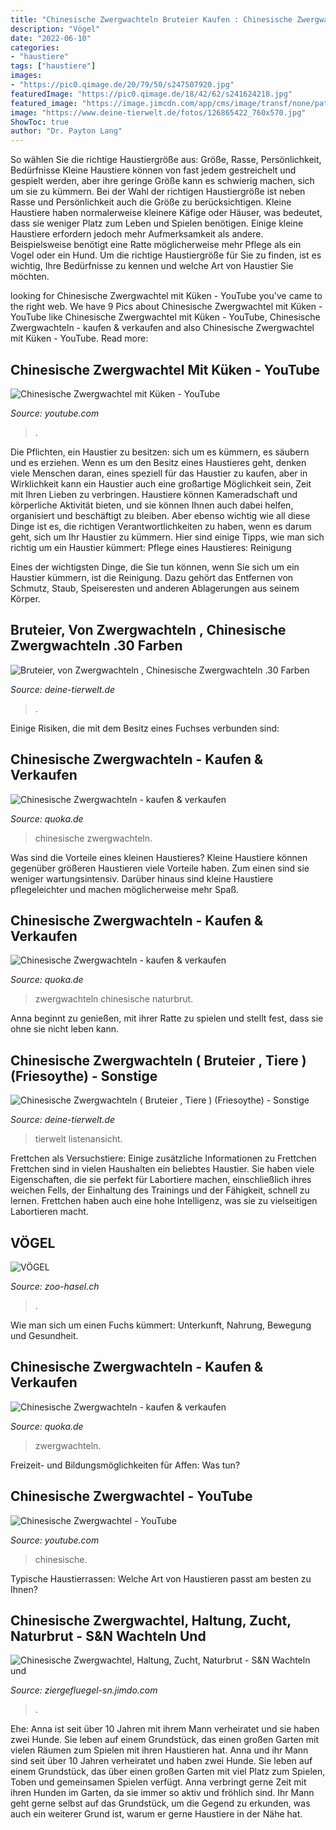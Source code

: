 ```yaml
---
title: "Chinesische Zwergwachteln Bruteier Kaufen : Chinesische Zwergwachteln"
description: "Vögel"
date: "2022-06-10"
categories:
- "haustiere"
tags: ["haustiere"]
images:
- "https://pic0.qimage.de/20/79/50/s247507920.jpg"
featuredImage: "https://pic0.qimage.de/18/42/62/s241624218.jpg"
featured_image: "https://image.jimcdn.com/app/cms/image/transf/none/path/s288646dd2e6dccb5/image/i4055d04a9e303a81/version/1573204059/image.jpg"
image: "https://www.deine-tierwelt.de/fotos/126865422_760x570.jpg"
ShowToc: true
author: "Dr. Payton Lang"
---
```



So wählen Sie die richtige Haustiergröße aus: Größe, Rasse, Persönlichkeit, Bedürfnisse
Kleine Haustiere können von fast jedem gestreichelt und gespielt werden, aber ihre geringe Größe kann es schwierig machen, sich um sie zu kümmern. Bei der Wahl der richtigen Haustiergröße ist neben Rasse und Persönlichkeit auch die Größe zu berücksichtigen. Kleine Haustiere haben normalerweise kleinere Käfige oder Häuser, was bedeutet, dass sie weniger Platz zum Leben und Spielen benötigen. Einige kleine Haustiere erfordern jedoch mehr Aufmerksamkeit als andere. Beispielsweise benötigt eine Ratte möglicherweise mehr Pflege als ein Vogel oder ein Hund. Um die richtige Haustiergröße für Sie zu finden, ist es wichtig, Ihre Bedürfnisse zu kennen und welche Art von Haustier Sie möchten.

	

		
looking for Chinesische Zwergwachtel mit Küken - YouTube you've came to the right web. We have 9 Pics about Chinesische Zwergwachtel mit Küken - YouTube like Chinesische Zwergwachtel mit Küken - YouTube, Chinesische Zwergwachteln - kaufen &amp; verkaufen and also Chinesische Zwergwachtel mit Küken - YouTube. Read more:
		
    
## Chinesische Zwergwachtel Mit Küken - YouTube

<img loading=lazy src="https://i.ytimg.com/vi/E10cZO0S5iw/maxresdefault.jpg" onerror="this.onerror=null;this.src='https://tse4.mm.bing.net/th?id=OIP.usfwVWc8BSsfVSafSEbZiwHaEK&amp;pid=15.1';" alt="Chinesische Zwergwachtel mit Küken - YouTube">

_Source: youtube.com_

>. 

	

Die Pflichten, ein Haustier zu besitzen: sich um es kümmern, es säubern und es erziehen.
Wenn es um den Besitz eines Haustieres geht, denken viele Menschen daran, eines speziell für das Haustier zu kaufen, aber in Wirklichkeit kann ein Haustier auch eine großartige Möglichkeit sein, Zeit mit Ihren Lieben zu verbringen. Haustiere können Kameradschaft und körperliche Aktivität bieten, und sie können Ihnen auch dabei helfen, organisiert und beschäftigt zu bleiben. Aber ebenso wichtig wie all diese Dinge ist es, die richtigen Verantwortlichkeiten zu haben, wenn es darum geht, sich um Ihr Haustier zu kümmern. Hier sind einige Tipps, wie man sich richtig um ein Haustier kümmert:
Pflege eines Haustieres: Reinigung

Eines der wichtigsten Dinge, die Sie tun können, wenn Sie sich um ein Haustier kümmern, ist die Reinigung. Dazu gehört das Entfernen von Schmutz, Staub, Speiseresten und anderen Ablagerungen aus seinem Körper.

    
## Bruteier, Von Zwergwachteln , Chinesische Zwergwachteln .30 Farben

<img loading=lazy src="https://www.deine-tierwelt.de/fotos/126865422_760x570.jpg" onerror="this.onerror=null;this.src='https://tse1.mm.bing.net/th?id=OIP.yjWifrsMKmbqD2cbXJpDCAHaFj&amp;pid=15.1';" alt="Bruteier, von Zwergwachteln , Chinesische Zwergwachteln .30 Farben">

_Source: deine-tierwelt.de_

>. 

	

Einige Risiken, die mit dem Besitz eines Fuchses verbunden sind:

    
## Chinesische Zwergwachteln - Kaufen &amp; Verkaufen

<img loading=lazy src="https://pic0.qimage.de/78/34/87/s241873478.jpg" onerror="this.onerror=null;this.src='https://tse2.mm.bing.net/th?id=OIP.7pv5QP7jo7isnSvfrjjVNwAAAA&amp;pid=15.1';" alt="Chinesische Zwergwachteln - kaufen &amp; verkaufen">

_Source: quoka.de_

>chinesische zwergwachteln. 

	

Was sind die Vorteile eines kleinen Haustieres?
Kleine Haustiere können gegenüber größeren Haustieren viele Vorteile haben. Zum einen sind sie weniger wartungsintensiv. Darüber hinaus sind kleine Haustiere pflegeleichter und machen möglicherweise mehr Spaß.

    
## Chinesische Zwergwachteln - Kaufen &amp; Verkaufen

<img loading=lazy src="https://pic0.qimage.de/18/42/62/s241624218.jpg" onerror="this.onerror=null;this.src='https://tse1.mm.bing.net/th?id=OIP.oKB7LOxTpwgEQjCYkHRJ_QAAAA&amp;pid=15.1';" alt="Chinesische Zwergwachteln - kaufen &amp; verkaufen">

_Source: quoka.de_

>zwergwachteln chinesische naturbrut. 

	

Anna beginnt zu genießen, mit ihrer Ratte zu spielen und stellt fest, dass sie ohne sie nicht leben kann.

    
## Chinesische Zwergwachteln ( Bruteier , Tiere ) (Friesoythe) - Sonstige

<img loading=lazy src="https://www.deine-tierwelt.de/fotos/125591097_760x570.jpg" onerror="this.onerror=null;this.src='https://tse3.mm.bing.net/th?id=OIP.AF96uK20NDou0NW-Yisq8wHaFj&amp;pid=15.1';" alt="Chinesische Zwergwachteln ( Bruteier , Tiere ) (Friesoythe) - Sonstige">

_Source: deine-tierwelt.de_

>tierwelt listenansicht. 

	

Frettchen als Versuchstiere: Einige zusätzliche Informationen zu Frettchen
Frettchen sind in vielen Haushalten ein beliebtes Haustier. Sie haben viele Eigenschaften, die sie perfekt für Labortiere machen, einschließlich ihres weichen Fells, der Einhaltung des Trainings und der Fähigkeit, schnell zu lernen. Frettchen haben auch eine hohe Intelligenz, was sie zu vielseitigen Labortieren macht.

    
## VÖGEL

<img loading=lazy src="https://www.zoo-hasel.ch/wp-content/uploads/2016/03/Chinesische_Zwergwachtel-800x800.jpg" onerror="this.onerror=null;this.src='https://tse4.mm.bing.net/th?id=OIP.XZ3DzQslml5jLfU3b7qQMQHaHa&amp;pid=15.1';" alt="VÖGEL">

_Source: zoo-hasel.ch_

>. 

	

Wie man sich um einen Fuchs kümmert: Unterkunft, Nahrung, Bewegung und Gesundheit.

    
## Chinesische Zwergwachteln - Kaufen &amp; Verkaufen

<img loading=lazy src="https://pic0.qimage.de/20/79/50/s247507920.jpg" onerror="this.onerror=null;this.src='https://tse2.mm.bing.net/th?id=OIP.vBJ_n6IOJxPxkWP9RGEhhgAAAA&amp;pid=15.1';" alt="Chinesische Zwergwachteln - kaufen &amp; verkaufen">

_Source: quoka.de_

>zwergwachteln. 

	

Freizeit- und Bildungsmöglichkeiten für Affen: Was tun?

    
## Chinesische Zwergwachtel - YouTube

<img loading=lazy src="https://i.ytimg.com/vi/-L6FYmrq2Cw/hqdefault.jpg" onerror="this.onerror=null;this.src='https://tse3.mm.bing.net/th?id=OIP.WvRgcwGI7aSt7WGFrkoMwQHaFj&amp;pid=15.1';" alt="Chinesische Zwergwachtel - YouTube">

_Source: youtube.com_

>chinesische. 

	

Typische Haustierrassen: Welche Art von Haustieren passt am besten zu Ihnen?

    
## Chinesische Zwergwachtel, Haltung, Zucht, Naturbrut - S&amp;N Wachteln Und

<img loading=lazy src="https://image.jimcdn.com/app/cms/image/transf/none/path/s288646dd2e6dccb5/image/i4055d04a9e303a81/version/1573204059/image.jpg" onerror="this.onerror=null;this.src='https://tse3.mm.bing.net/th?id=OIP.G_qcj1nC3_CZExZ9p0ULvAHaHa&amp;pid=15.1';" alt="Chinesische Zwergwachtel, Haltung, Zucht, Naturbrut - S&amp;N Wachteln und">

_Source: ziergefluegel-sn.jimdo.com_

>. 

	

Ehe: Anna ist seit über 10 Jahren mit ihrem Mann verheiratet und sie haben zwei Hunde. Sie leben auf einem Grundstück, das einen großen Garten mit vielen Räumen zum Spielen mit ihren Haustieren hat.
Anna und ihr Mann sind seit über 10 Jahren verheiratet und haben zwei Hunde. Sie leben auf einem Grundstück, das über einen großen Garten mit viel Platz zum Spielen, Toben und gemeinsamen Spielen verfügt. Anna verbringt gerne Zeit mit ihren Hunden im Garten, da sie immer so aktiv und fröhlich sind. Ihr Mann geht gerne selbst auf das Grundstück, um die Gegend zu erkunden, was auch ein weiterer Grund ist, warum er gerne Haustiere in der Nähe hat.

